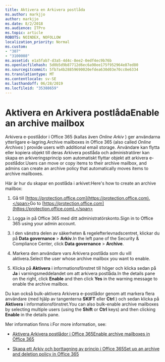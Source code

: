 ```yaml
---
title: Aktivera en Arkivera postlåda
ms.author: markjjo
author: markjjo
ms.date: 8/2/2018
ms.audience: ITPro
ms.topic: article
ROBOTS: NOINDEX, NOFOLLOW
localization_priority: Normal
ms.custom:
- "307"
- "3100008"
ms.assetid: e1a5fab7-d3a5-4d4c-8ee2-0edf4ec9b76b
ms.openlocfilehash: 5d0b5d9b87712d6ec6a98ee175f952964e87ed80
ms.sourcegitcommit: 5fb7a4b28859690020efdea630d03e70cc0e6334
ms.translationtype: MT
ms.contentlocale: sv-SE
ms.lasthandoff: 06/28/2019
ms.locfileid: "35388659"
---
```

# <a name="enable-an-archive-mailbox"></a><span data-ttu-id="7dc90-102">Aktivera en Arkivera postlåda</span><span class="sxs-lookup"><span data-stu-id="7dc90-102">Enable an archive mailbox</span></span>

<span data-ttu-id="7dc90-103">Arkivera e-postlådor i Office 365 (kallas även *Online Arkiv* ) ger användarna ytterligare e-lagring.</span><span class="sxs-lookup"><span data-stu-id="7dc90-103">Archive mailboxes in Office 365 (also called  *Online Archives*  ) provide users with additional email storage.</span></span> <span data-ttu-id="7dc90-104">Användare kan flytta eller kopiera objekt till deras Arkivera postlåda och administratörer kan skapa en arkiveringsprincip som automatiskt flyttar objekt att arkivera e-postlådor.</span><span class="sxs-lookup"><span data-stu-id="7dc90-104">Users can move or copy items to their archive mailbox, and admins can create an archive policy that automatically moves items to archive mailboxes.</span></span>
  
<span data-ttu-id="7dc90-105">Här är hur du skapar en postlåda i arkivet:</span><span class="sxs-lookup"><span data-stu-id="7dc90-105">Here's how to create an archive mailbox:</span></span>
  
1. <span data-ttu-id="7dc90-106">Gå till [https://protection.office.com](https://protection.office.com).</span><span class="sxs-lookup"><span data-stu-id="7dc90-106">Go to [https://protection.office.com](https://protection.office.com).</span></span>

2. <span data-ttu-id="7dc90-107">Logga in på Office 365 med ditt administratörskonto.</span><span class="sxs-lookup"><span data-stu-id="7dc90-107">Sign in to Office 365 using your admin account.</span></span>

3. <span data-ttu-id="7dc90-108">I den vänstra delen av säkerheten &amp; regelefterlevnadscentret, klickar du på **Data governance** \> **Arkiv**.</span><span class="sxs-lookup"><span data-stu-id="7dc90-108">In the left pane of the Security &amp; Compliance Center, click **Data governance** \> **Archive**.</span></span>

4. <span data-ttu-id="7dc90-109">Markera den användare vars Arkivera postlåda som du vill aktivera.</span><span class="sxs-lookup"><span data-stu-id="7dc90-109">Select the user whose archive mailbox you want to enable.</span></span>

5. <span data-ttu-id="7dc90-110">Klicka på **Aktivera** i informationsfönstret till höger och klicka sedan på **Ja** i varningsmeddelandet om att arkivera postlåda.</span><span class="sxs-lookup"><span data-stu-id="7dc90-110">In the details pane on the right, click **Enable** and then click **Yes** in the warning message to enable the archive mailbox.</span></span>

<span data-ttu-id="7dc90-111">Du kan också bulk-aktivera Arkivera e-postlådor genom att markera flera användare (med hjälp av tangenterna **SKIFT** eller **Ctrl** ) och sedan klicka på **Aktivera** i informationsfönstret.</span><span class="sxs-lookup"><span data-stu-id="7dc90-111">You can also bulk-enable archive mailboxes by selecting multiple users (using the **Shift** or **Ctrl** keys) and then clicking **Enable** in the details pane.</span></span>
  
<span data-ttu-id="7dc90-112">Mer information finns i:</span><span class="sxs-lookup"><span data-stu-id="7dc90-112">For more information, see:</span></span>
  
- [<span data-ttu-id="7dc90-113">Aktivera Arkivera postlådor i Office 365</span><span class="sxs-lookup"><span data-stu-id="7dc90-113">Enable archive mailboxes in Office 365</span></span>](https://support.office.com/article/enable-archive-mailboxes-in-the-office-365-security-compliance-center-268a109e-7843-405b-bb3d-b9393b2342ce)

- [<span data-ttu-id="7dc90-114">Skapa ett Arkiv och borttagning av princip i Office 365</span><span class="sxs-lookup"><span data-stu-id="7dc90-114">Set up an archive and deletion policy in Office 365</span></span>](https://support.office.com/article/Set-up-an-archive-and-deletion-policy-for-mailboxes-in-your-Office-365-organization-ec3587e4-7b4a-40fb-8fb8-8aa05aeae2ce)

